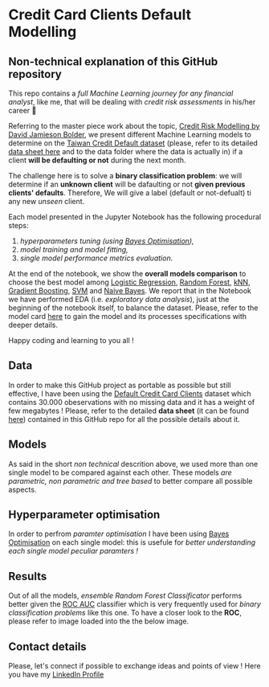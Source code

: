 # Credit Card Clients Default Modelling


## Non-technical explanation of this GitHub repository
This repo contains a *full Machine Learning journey for any financial analyst*, like me, that will be dealing with *credit risk assessments* in his/her career 🚀

Referring to the master piece work about the topic, [Credit Risk Modelling by David Jamieson Bolder](https://link.springer.com/book/10.1007/978-3-319-94688-7?source=shoppingads&locale=en-it), we present different Machine Learning models to determine on the [Taiwan Credit Default dataset](https://archive.ics.uci.edu/dataset/350/default+of+credit+card+clients) (please, refer to its detailed [data sheet here](DATASHEET.md) and to the data folder where the data is actually in) if a client **will be defaulting or not** during the next month.

The challenge here is to solve a **binary classification problem**: we will determine if an **unknown client** will be dafaulting or not **given previous clients' defaults**. Therefore, We will give a label (default or not-defualt) ti any new *unseen* client.

Each model presented in the Jupyter Notebook has the following procedural steps:

1. *hyperparameters tuning (using [Bayes Optimisation](https://en.wikipedia.org/wiki/Bayesian_optimization)),*
2. *model training and model fitting,*
3. *single model performance metrics evaluation.*

At the end of the notebook, we show the **overall models comparison** to choose the best model among [Logistic Regression](https://scikit-learn.org/stable/modules/generated/sklearn.linear_model.LogisticRegression.html), [Random Forest](https://scikit-learn.org/stable/modules/generated/sklearn.ensemble.RandomForestClassifier.html), [kNN](https://scikit-learn.org/stable/modules/generated/sklearn.neighbors.KNeighborsClassifier.html), [Gradient Boosting](https://scikit-learn.org/stable/modules/generated/sklearn.ensemble.GradientBoostingClassifier.html), [SVM](https://scikit-learn.org/stable/modules/svm.html) and [Naive Bayes](https://scikit-learn.org/stable/modules/naive_bayes.html).
We report that in the Notebook we have performed EDA (i.e. *exploratory data analysis*), just at the beginning of the notebook itself, to balance the dataset.
Please, refer to the model card [here](MODELCARD.md) to gain the model and its processes specifications with deeper details.

Happy coding and learning to you all !


## Data
In order to make this GitHub project as portable as possible but still effective, I have been using the [Default Credit Card Clients](https://archive.ics.uci.edu/dataset/350/default+of+credit+card+clients) dataset which contains 30.000 obeservations with no missing data and it has a weight of few megabytes ! 
Please, refer to the detailed **data sheet** (it can be found [here](DATASHEET.md)) contained in this GitHub repo for all the possible details about it.

## Models 
As said in the short *non technical* descrition above, we used more than one single model to be compared against each other. These models *are parametric, non parametric and tree based* to better compare all possible aspects.

## Hyperparameter optimisation
In order to perfrom *paramter optimisation* I have been using [Bayes Optimisation](https://en.wikipedia.org/wiki/Bayesian_optimization) on each single model: this is usefule for *better understanding each single model peculiar paramters !* 

## Results
Out of all the models, *ensemble Random Forest Classificator* performs better given the [ROC AUC](https://developers.google.com/machine-learning/crash-course/classification/roc-and-auc?hl=en) classifier which is very frequently used for *binary classification problems* like this one. To have a closer look to the **ROC**, please refer to image loaded into the  the below image.

## Contact details
Please, let's connect if possible to exchange ideas and points of view ! Here you have my [LinkedIn Profile](https://www.linkedin.com/in/andrea-ferrante-72b8b343/].)

